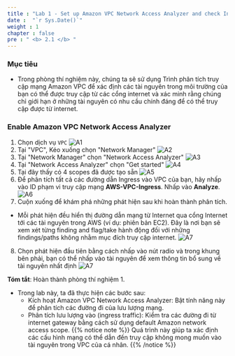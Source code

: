 ```yaml
---
title : "Lab 1 - Set up Amazon VPC Network Access Analyzer and check Internet accessibility"
date :  "`r Sys.Date()`" 
weight : 1
chapter : false
pre : " <b> 2.1 </b> "
---
```

### Mục tiêu
- Trong phòng thí nghiệm này, chúng ta sẽ sử dụng Trình phân tích truy cập mạng Amazon VPC để xác định các tài nguyên trong môi trường của bạn có thể được truy cập từ các cổng internet và xác minh rằng chúng chỉ giới hạn ở những tài nguyên có nhu cầu chính đáng để có thể truy cập được từ internet.

### Enable Amazon VPC Network Access Analyzer
1. Chọn dịch vụ `VPC`
![A1](/images/1/A1.png)
2. Tại "VPC", Kéo xuống chọn "Network Manager"
![A2](/images/1/A2.png)
3. Tại "Network Manager" chọn "Network Access Analyzer"
![A3](/images/1/A3.png)
4. Tại "Network Access Analyzer" chọn "Get started"
![A4](/images/1/A4.png)
5. Tại đây thấy có 4 scopes đã được tạo sẵn
![A5](/images/1/A5.png)
6. Để phân tích tất cả các đường dẫn Ingress vào VPC của bạn, hãy nhấp vào ID phạm vi truy cập mạng **AWS-VPC-Ingress**. Nhấp vào **Analyze**.
![A6](/images/1/A6.png)
7. Cuộn xuống để khám phá những phát hiện sau khi hoàn thành phân tích.
- Mỗi phát hiện đều hiển thị đường dẫn mạng từ Internet qua cổng Internet tới các tài nguyên trong AWS (ví dụ: phiên bản EC2). Đây là nơi bạn sẽ xem xét từng finding and flag/take hành động đối với những findings/paths không nhằm mục đích truy cập internet.
![A7](/images/1/A7.png)
8. Chọn phát hiện đầu tiên bằng cách nhấp vào nút radio và trong khung bên phải, bạn có thể nhấp vào tài nguyên để xem thông tin bổ sung về tài nguyên nhất định
![A7](/images/1/A7.png)

**Tóm tắt**: Hoàn thành phòng thí nghiệm 1.
- Trong lab này, ta đã thực hiện các bước sau:
  + Kích hoạt Amazon VPC Network Access Analyzer: Bật tính năng này để phân tích các đường đi của lưu lượng mạng.
  + Phân tích lưu lượng vào (ingress traffic): Kiểm tra các đường đi từ internet gateway bằng cách sử dụng default Amazon network access scope.
{{% notice note %}}
Quá trình này giúp ta xác định các cấu hình mạng có thể dẫn đến truy cập không mong muốn vào tài nguyên trong VPC của cá nhân.
{{% /notice %}}